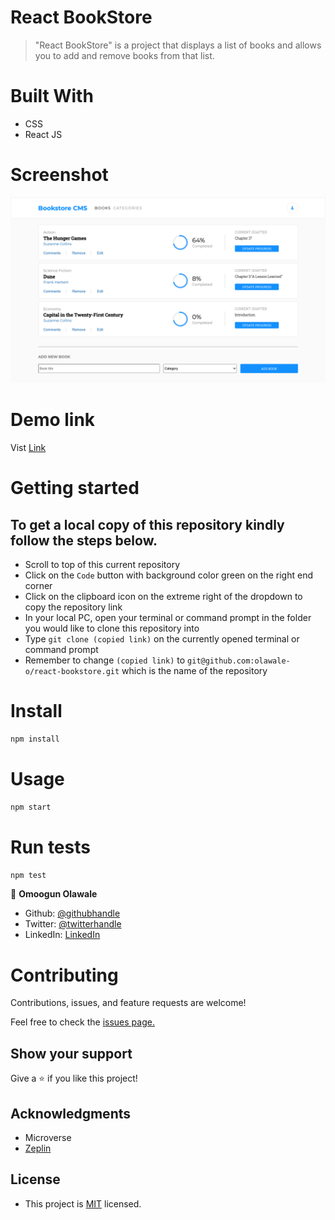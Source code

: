 # React BookStore

> "React BookStore" is a project that displays a list of books and allows you to add and remove books from that list.

# Built With
- CSS
- React JS

# Screenshot
![screenshot](https://github.com/olawale-o/react-bookstore/blob/add-styling/src/assets/screenshot.png?raw=true")

# Demo link

Vist [Link](https://hungry-knuth-fec223.netlify.app)
# Getting started
## To get a local copy of this repository kindly follow the steps below.
- Scroll to top of this current repository
- Click on the `Code` button with background color green on the right end corner
- Click on the clipboard icon on the extreme right of the dropdown to copy the repository link
- In your local PC, open your terminal or command prompt in the folder you would like to clone this repository into
- Type `git clone (copied link)` on the currently opened terminal or command prompt
- Remember to change `(copied link)` to `git@github.com:olawale-o/react-bookstore.git` which is the name of the repository

# Install
```bash
npm install
```

# Usage
```bash
npm start
```

# Run tests
```bash
npm test
```


👤 **Omoogun Olawale**

* Github: [@githubhandle](https://github.com/olawale-o)
* Twitter: [@twitterhandle](https://twitter.com/ibreaktherules)
* LinkedIn: [LinkedIn](https://www.linkedin.com/in/olawaleomoogun/)

# Contributing
Contributions, issues, and feature requests are welcome!

Feel free to check the [issues page.](https://github.com/olawale-o/react-bookstore/issues)
## Show your support

Give a ⭐️ if you like this project!

## Acknowledgments

- Microverse
- [Zeplin](https://app.zeplin.io/project/5b35a9e13227086040f8eb75/screen/5b695e29bb8c844f118f9378)

## License

- This project is [MIT](./MIT.md) licensed.
